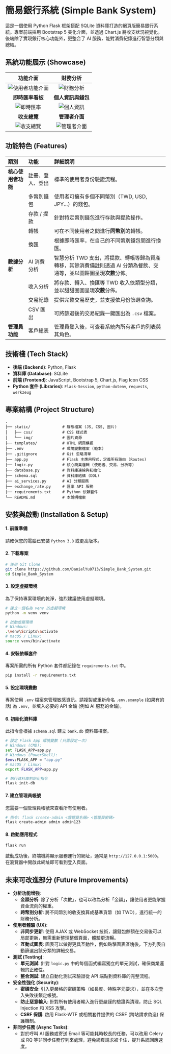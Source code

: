 # 簡易銀行系統 (Simple Bank System)

這是一個使用 Python Flask 框架搭配 SQLite 資料庫打造的網頁版簡易銀行系統。專案前端採用 Bootstrap 5 美化介面，並透過 Chart.js 將收支狀況視覺化。後端除了實現銀行核心功能外，更整合了 AI 服務，能對消費紀錄進行智慧分類與總結。

## 系統功能展示 (Showcase)

| 功能介面 | 財務分析 |
| :---: | :---: |
| ![使用者功能介面](static/img/使用者功能介面.png) | ![財務分析](static/img/財務分析.png) |
| **即時匯率看板** | **個人資訊與錢包** |
| ![即時匯率](static/img/即時匯率.png) | ![個人資訊](static/img/個人資訊.png) |
| **收支總覽** | **管理者介面** |
| ![收支總覽](static/img/收支總覽.png) | ![管理者介面](static/img/管理者介面_1.png) |


## 功能特色 (Features)

| 類別 | 功能 | 詳細說明 |
| :--- | :--- | :--- |
| **核心使用者功能** | 註冊、登入、登出 | 標準的使用者身份驗證流程。 |
| | 多幣別錢包 | 使用者可擁有多個不同幣別（TWD, USD, JPY...）的錢包。 |
| | 存款 / 提款 | 針對特定幣別錢包進行存款與提款操作。 |
| | 轉帳 | 可在不同使用者之間進行**同幣別**的轉帳。 |
| | 換匯 | 根據即時匯率，在自己的不同幣別錢包間進行換匯。 |
| **數據分析** | AI 消費分析 | 智慧分析 TWD 支出，將提款、轉帳等歸為資產轉移，其餘消費備註則透過 AI 分類為餐飲、交通等，並以圓餅圖呈現**次數**分佈。 |
| | 收入分析 | 將存款、轉入、換匯等 TWD 收入依類型分類，並以甜甜圈圖呈現**次數**分佈。 |
| | 交易紀錄 | 提供完整交易歷史，並支援依月份篩選查詢。 |
| | CSV 匯出 | 可將篩選後的交易紀錄一鍵匯出為 `.csv` 檔案。 |
| **管理員功能** | 客戶總表 | 管理員登入後，可查看系統內所有客戶的列表與其角色。 |

## 技術棧 (Tech Stack)

- **後端 (Backend)**: Python, Flask
- **資料庫 (Database)**: SQLite
- **前端 (Frontend)**: JavaScript, Bootstrap 5, Chart.js, Flag Icon CSS
- **Python 套件 (Libraries)**: `Flask-Session`, `python-dotenv`, `requests`, `werkzeug`

## 專案結構 (Project Structure)

```
.
├── static/              # 靜態檔案 (JS, CSS, 圖片)
│   ├── css/             # CSS 樣式表
│   └── img/             # 圖片資源
├── templates/           # HTML 網頁模板
├── .env                 # 環境變數檔案 (範本)
├── .gitignore           # Git 忽略清單
├── app.py               # Flask 主應用程式，定義所有路由 (Routes)
├── logic.py             # 核心商業邏輯 (使用者、交易、分析等)
├── database.py          # 資料庫連線與初始化
├── schema.sql           # 資料庫結構 (DDL)
├── ai_services.py       # AI 分類服務
├── exchange_rate.py     # 匯率 API 服務
├── requirements.txt     # Python 依賴套件
└── README.md            # 本說明檔案
```

## 安裝與啟動 (Installation & Setup)

#### 1. **前置準備**
請確保您的電腦已安裝 `Python 3.8` 或更高版本。

#### 2. **下載專案**
```bash
# 使用 Git Clone
git clone https://github.com/DanielYu0713/Simple_Bank_System.git
cd Simple_Bank_System
```

#### 3. **設定虛擬環境**
為了保持專案環境的乾淨，強烈建議使用虛擬環境。
```bash
# 建立一個名為 venv 的虛擬環境
python -m venv venv

# 啟動虛擬環境
# Windows:
.\venv\Scripts\activate
# macOS / Linux:
source venv/bin/activate
```

#### 4. **安裝依賴套件**
專案所需的所有 Python 套件都記錄在 `requirements.txt` 中。
```bash
pip install -r requirements.txt
```

#### 5. **設定環境變數**
專案使用 `.env` 檔案來管理敏感資訊。請複製或重新命名 `.env.example` (如果有的話) 為 `.env`，並填入必要的 API 金鑰 (例如 AI 服務的金鑰)。

#### 6. **初始化資料庫**
此指令會根據 `schema.sql` 建立 `bank.db` 資料庫檔案。
```bash
# 設定 Flask App 環境變數 (只需設定一次)
# Windows (CMD):
set FLASK_APP=app.py
# Windows (PowerShell):
$env:FLASK_APP = "app.py"
# macOS / Linux:
export FLASK_APP=app.py

# 執行資料庫初始化指令
flask init-db
```

#### 7. **建立管理員帳號**
您需要一個管理員帳號來查看所有使用者。
```bash
# 指令: flask create-admin <管理員名稱> <管理員密碼>
flask create-admin admin admin123
```

#### 8. **啟動應用程式**
```bash
flask run
```
啟動成功後，終端機將顯示服務運行的網址，通常是 `http://127.0.0.1:5000`。在瀏覽器中開啟此網址即可看到登入頁面。

## 未來可改進部分 (Future Improvements)

- **分析功能增強**: 
    - **金額分析**: 除了分析「次數」，也可以改為分析「金額」，讓使用者更能掌握資金流向的權重。
    - **跨幣別分析**: 將不同幣別的收支換算成基準貨幣（如 TWD），進行統一的財務分析。
- **使用者體驗 (UX)**: 
    - **非同步更新**: 使用 AJAX 或 WebSocket 技術，讓錢包餘額在交易後可以局部更新，無需重新整理整個頁面，體驗更流暢。
    - **互動式圖表**: 圖表可以做得更具互動性，例如點擊圖表區塊後，下方列表自動篩選出該分類的詳細交易。
- **測試 (Testing)**: 
    - **單元測試**: 針對 `logic.py` 中的每個函式編寫獨立的單元測試，確保商業邏輯的正確性。
    - **整合測試**: 建立自動化測試來驗證從 API 端點到資料庫的完整流程。
- **安全性強化 (Security)**: 
    - **密碼安全**: 引入更嚴格的密碼策略（如長度、特殊字元要求），並在多次登入失敗後鎖定帳號。
    - **防止惡意輸入**: 針對所有使用者輸入進行更嚴謹的驗證與清理，防止 SQL Injection 和 XSS 攻擊。
    - **CSRF 保護**: 啟用 Flask-WTF 或相關套件提供的 CSRF (跨站請求偽造) 保護機制。
- **非同步任務 (Async Tasks)**: 
    - 對於呼叫 AI 服務或寄送 Email 等可能耗時較長的任務，可以改用 Celery 或 RQ 等非同步任務佇列來處理，避免網頁請求被卡住，提升系統回應速度。
